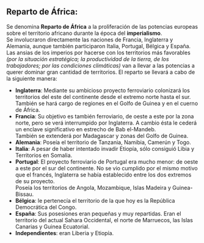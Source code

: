 ## Reparto de África:  
Se denomina **Reparto de África** a la proliferación de las potencias europeas sobre el territorio africano durante la época del **imperialismo**.  
Se involucraron directamente las naciones de Francia, Inglaterra y Alemania, aunque también participaron Italia, Portugal, Bélgica y España.  
Las ansias de los imperios por hacerse con los territorios más favorables *(por la situación estratégica; la productividad de la tierra, de los trabajadores; por las condiciones climáticas)* van a llevar a las potencias a querer dominar gran cantidad de territorios. El reparto se llevará a cabo de la siguiente manera:  
  * **Inglaterra**: Mediante su ambicioso proyecto ferroviario colonizará los territorios del este del continente desde el extremo norte hasta el sur.  
  También se hará cargo de regiones en el Golfo de Guinea y en el cuerno de África.  
  * **Francia**: Su objetivo es también ferroviario, de oeste a este por la zona norte, pero se verá interrumpido por Inglaterra. A cambio ésta le cederá un enclave significativo en estrecho de Bab el-Mandeb.  
  También se extenderá por Madagascar y zonas del Golfo de Guinea.  
  * **Alemania**: Poseía el territorio de Tanzania, Namibia, Camerún y Togo.  
  * **Italia**: A pesar de haber intentado invadir Etiopía, sólo consiguió Libia y Territorios en Somalia.  
  * **Portugal**: El proyecto ferroviario de Portugal era mucho menor: de oeste a este por el sur del continente. No se vio cumplido por el mismo motivo que el francés, Inglaterra se había establecido entre los dos extremos de su proyecto.  
  Poseía los territorios de Angola, Mozambique, Islas Madeira y Guinea-Bissau.  
  * **Bélgica**: le pertenecía el territorio de la que hoy es la República Democrática del Congo.  
  * **España**: Sus posesiones eran pequeñas y muy repartidas. Eran el territorio del actual Sahara Occidental, el norte de Marruecos, las Islas Canarias y Guinea Ecuatorial.  
  * **Independientes**: eran Liberia y Etiopía.  
